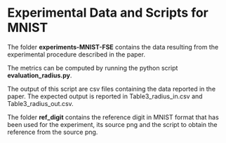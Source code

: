 # Experimental Data and Scripts for MNIST #

The folder __experiments-MNIST-FSE__ contains the data resulting from the experimental procedure described in the paper.

The metrics can be computed by running the python script __evaluation_radius.py__. 

The output of this script are csv files containing the data reported in the paper. The expected output is reported in Table3_radius_in.csv and Table3_radius_out.csv.

The folder __ref_digit__ contains the reference digit in MNIST format that has been used for the experiment, its source png and the script to obtain the reference from the source png.

